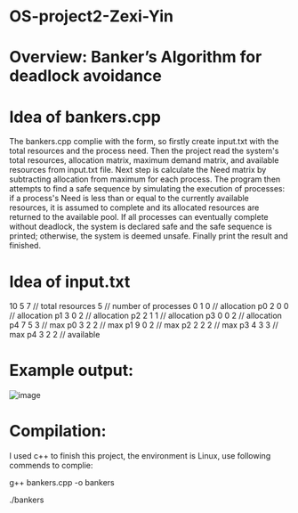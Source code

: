 # OS-project2-Zexi-Yin
# Overview: Banker’s Algorithm for deadlock avoidance
# Idea of bankers.cpp
The bankers.cpp complie with the form, so firstly create input.txt with the total resources and the process need. Then the project read the system's total resources, allocation matrix, maximum demand matrix, and available resources from input.txt file. Next step is calculate the Need matrix by subtracting allocation from maximum for each process. The program then attempts to find a safe sequence by simulating the execution of processes: if a process's Need is less than or equal to the currently available resources, it is assumed to complete and its allocated resources are returned to the available pool. If all processes can eventually complete without deadlock, the system is declared safe and the safe sequence is printed; otherwise, the system is deemed unsafe. Finally print the result and finished.

# Idea of input.txt
10 5 7 // total resources
5      // number of processes
0 1 0  // allocation p0
2 0 0  // allocation p1
3 0 2  // allocation p2
2 1 1  // allocation p3
0 0 2  // allocation p4
7 5 3  // max p0
3 2 2  // max p1
9 0 2  // max p2
2 2 2  // max p3
4 3 3  // max p4
3 2 2  // available

# Example output:
![image](https://github.com/user-attachments/assets/44ca8024-2e45-4762-aa9f-806056afdf7f)

# Compilation:
I used c++ to finish this project, the environment is Linux, use following commends to complie:

g++ bankers.cpp -o bankers

./bankers
